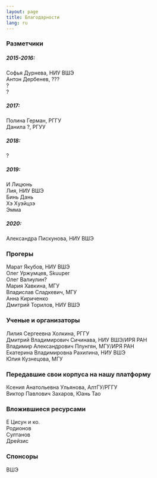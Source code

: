 ```yaml
---
layout: page
title: Благодарности
lang: ru
---
```


### Разметчики
##### 2015-2016:
Софья Дурнева, НИУ ВШЭ    
Антон Дербенев, ???    
?    
?    
##### 2017:
Полина Герман, РГГУ    
Данила ?, РГУУ    
##### 2018:
?    
##### 2019:
И Лицюнь    
Лия, НИУ ВШЭ    
Бинь Дань    
Хэ Хуэйцзэ    
Эмма    
##### 2020:
Александра Пискунова, НИУ ВШЭ    

### Прогеры
Марат Якубов, НИУ ВШЭ     
Олег Уржумцев, Skuuper   
Олег Валиулин?    
Мария Хавкина, МГУ    
Владислав Сладкевич, МГУ    
Анна Кириченко    
Дмитрий Торилов, НИУ ВШЭ        

### Ученые и организаторы
Лилия Сергеевна Холкина, РГГУ    
Дмитрий Владимирович Сичинава, НИУ ВШЭ/ИРЯ РАН    
Владимир Александрович Плунгян, МГУ/ИРЯ РАН  
Екатерина Владимировна Рахилина, НИУ ВШЭ   
Юлия Кузнецова, МГУ    

### Передавшие свои корпуса на нашу платформу
Ксения Анатольевна Ульянова, АлтГУ/РГГУ    
Виктор Павлович Захаров, Юань Тао    

### Вложившиеся ресурсами
Е Цисун и ко.    
Родионов    
Султанов    
Дрейзис    

### Спонсоры
ВШЭ    

